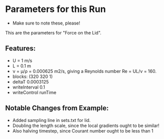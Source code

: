 # Parameters for this Run  
- Make sure to note these, please!

This are the parameters for "Force on the Lid".

## Features:  
- U = 1 m/s  
- L = 0.1 m  
- ν = μ/ρ = 0.000625 m2/s, giving a Reynolds number Re = UL/ν = 160.  
- blocks: (320 320 1)
- deltaT 0.0003125  
- writeInterval 0.1  
- writeControl runTime   

## Notable Changes from Example:
-  Added sampling line in sets.txt for lid.
-  Doubling the length scale, since the local gradients ought to be similar!
-  Also halving timestep, since Courant number ought to be less than 1

